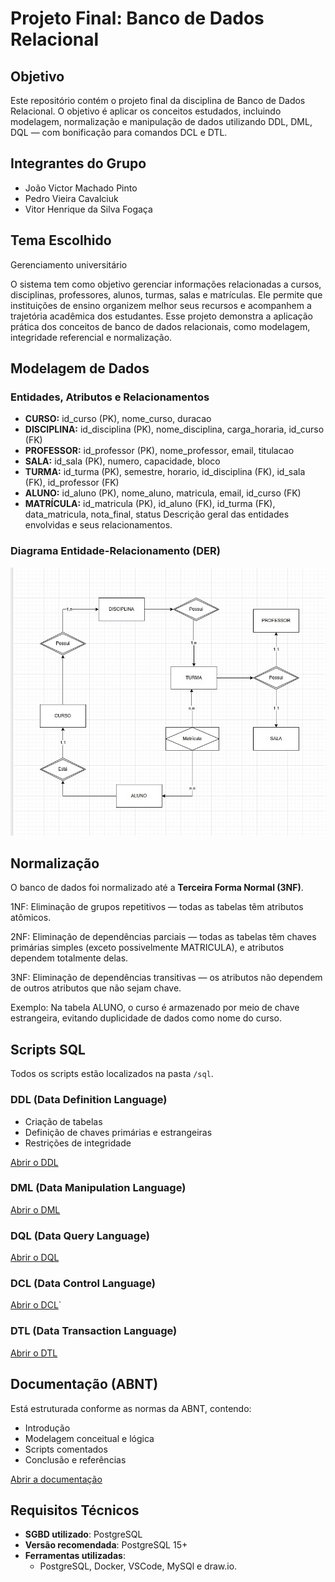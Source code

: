 # Projeto Final: Banco de Dados Relacional

## Objetivo

Este repositório contém o projeto final da disciplina de Banco de Dados Relacional. O objetivo é aplicar os conceitos estudados, incluindo modelagem, normalização e manipulação de dados utilizando DDL, DML, DQL — com bonificação para comandos DCL e DTL.

## Integrantes do Grupo

- João Victor Machado Pinto
- Pedro Vieira Cavalciuk
- Vitor Henrique da Silva Fogaça

## Tema Escolhido

Gerenciamento universitário

O sistema tem como objetivo gerenciar informações relacionadas a cursos, disciplinas, professores, alunos, turmas, salas e matrículas. Ele permite que instituições de ensino organizem melhor seus recursos e acompanhem a trajetória acadêmica dos estudantes. Esse projeto demonstra a aplicação prática dos conceitos de banco de dados relacionais, como modelagem, integridade referencial e normalização.

## Modelagem de Dados

### Entidades, Atributos e Relacionamentos
* **CURSO:** id\_curso (PK), nome\_curso, duracao
* **DISCIPLINA:** id\_disciplina (PK), nome\_disciplina, carga\_horaria, id\_curso (FK)
* **PROFESSOR:** id\_professor (PK), nome\_professor, email, titulacao
* **SALA:** id\_sala (PK), numero, capacidade, bloco
* **TURMA:** id\_turma (PK), semestre, horario, id\_disciplina (FK), id\_sala (FK), id\_professor (FK)
* **ALUNO:** id\_aluno (PK), nome\_aluno, matricula, email, id\_curso (FK)
* **MATRÍCULA:** id\_matricula (PK), id\_aluno (FK), id\_turma (FK), data\_matricula, nota\_final, status
Descrição geral das entidades envolvidas e seus relacionamentos.

### Diagrama Entidade-Relacionamento (DER)


![DER](der.jpg)


## Normalização

O banco de dados foi normalizado até a **Terceira Forma Normal (3NF)**.

1NF: Eliminação de grupos repetitivos — todas as tabelas têm atributos atômicos.

2NF: Eliminação de dependências parciais — todas as tabelas têm chaves primárias simples (exceto possivelmente MATRICULA), e atributos dependem totalmente delas.

3NF: Eliminação de dependências transitivas — os atributos não dependem de outros atributos que não sejam chave.

Exemplo:
Na tabela ALUNO, o curso é armazenado por meio de chave estrangeira, evitando duplicidade de dados como nome do curso.

## Scripts SQL

Todos os scripts estão localizados na pasta `/sql`.

### DDL (Data Definition Language)

- Criação de tabelas
- Definição de chaves primárias e estrangeiras
- Restrições de integridade

[Abrir o DDL](sql/ddl.sql)

### DML (Data Manipulation Language)

[Abrir o DML](sql/dml.sql)

### DQL (Data Query Language)


[Abrir o DQL](sql/dql.sql)

### DCL (Data Control Language)

[Abrir o DCL](sql/dcl.sql)`


### DTL (Data Transaction Language)

[Abrir o DTL](sql/dtl.sql)




## Documentação (ABNT)

Está estruturada conforme as normas da ABNT, contendo:

- Introdução
- Modelagem conceitual e lógica
- Scripts comentados
- Conclusão e referências

[Abrir a documentação](./BancoDeDadosDocument.pdf)

## Requisitos Técnicos

- **SGBD utilizado**: PostgreSQL 
- **Versão recomendada**: PostgreSQL 15+
- **Ferramentas utilizadas**:
  - PostgreSQL, Docker, VSCode, MySQl e draw.io.
